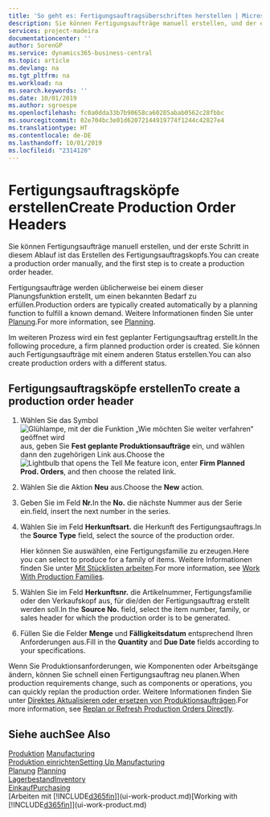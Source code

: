 ```yaml
---
title: 'So geht es: Fertigungsauftragsüberschriften herstellen | Microsoft Docs'
description: Sie können Fertigungsaufträge manuell erstellen, und der erste Schritt in diesem Ablauf ist das Erstellen des Fertigungsauftragskopfs.
services: project-madeira
documentationcenter: ''
author: SorenGP
ms.service: dynamics365-business-central
ms.topic: article
ms.devlang: na
ms.tgt_pltfrm: na
ms.workload: na
ms.search.keywords: ''
ms.date: 10/01/2019
ms.author: sgroespe
ms.openlocfilehash: fc0a0dda33b7b90658ca60285abab0562c28fbbc
ms.sourcegitcommit: 02e704bc3e01d62072144919774f1244c42827e4
ms.translationtype: HT
ms.contentlocale: de-DE
ms.lasthandoff: 10/01/2019
ms.locfileid: "2314120"
---
```

# <a name="create-production-order-headers"></a><span data-ttu-id="6e9e8-103">Fertigungsauftragsköpfe erstellen</span><span class="sxs-lookup"><span data-stu-id="6e9e8-103">Create Production Order Headers</span></span>
<span data-ttu-id="6e9e8-104">Sie können Fertigungsaufträge manuell erstellen, und der erste Schritt in diesem Ablauf ist das Erstellen des Fertigungsauftragskopfs.</span><span class="sxs-lookup"><span data-stu-id="6e9e8-104">You can create a production order manually, and the first step is to create a production order header.</span></span>

<span data-ttu-id="6e9e8-105">Fertigungsaufträge werden üblicherweise bei einem dieser Planungsfunktion erstellt, um einen bekannten Bedarf zu erfüllen.</span><span class="sxs-lookup"><span data-stu-id="6e9e8-105">Production orders are typically created automatically by a planning function to fulfill a known demand.</span></span> <span data-ttu-id="6e9e8-106">Weitere Informationen finden Sie unter [Planung](production-planning.md).</span><span class="sxs-lookup"><span data-stu-id="6e9e8-106">For more information, see [Planning](production-planning.md).</span></span>   

<span data-ttu-id="6e9e8-107">Im weiteren Prozess wird ein fest geplanter Fertigungsauftrag erstellt.</span><span class="sxs-lookup"><span data-stu-id="6e9e8-107">In the following procedure, a firm planned production order is created.</span></span> <span data-ttu-id="6e9e8-108">Sie können auch Fertigungsaufträge mit einem anderen Status erstellen.</span><span class="sxs-lookup"><span data-stu-id="6e9e8-108">You can also create production orders with a different status.</span></span>  

## <a name="to-create-a-production-order-header"></a><span data-ttu-id="6e9e8-109">Fertigungsauftragsköpfe erstellen</span><span class="sxs-lookup"><span data-stu-id="6e9e8-109">To create a production order header</span></span>  
1.  <span data-ttu-id="6e9e8-110">Wählen Sie das Symbol ![Glühlampe, mit der die Funktion „Wie möchten Sie weiter verfahren“ geöffnet wird](media/ui-search/search_small.png "Wie möchten Sie weiter verfahren?") aus, geben Sie **Fest geplante Produktionsaufträge** ein, und wählen dann den zugehörigen Link aus.</span><span class="sxs-lookup"><span data-stu-id="6e9e8-110">Choose the ![Lightbulb that opens the Tell Me feature](media/ui-search/search_small.png "Tell me what you want to do") icon, enter **Firm Planned Prod. Orders**, and then choose the related link.</span></span>  
2.  <span data-ttu-id="6e9e8-111">Wählen Sie die Aktion **Neu** aus.</span><span class="sxs-lookup"><span data-stu-id="6e9e8-111">Choose the **New** action.</span></span>  
3.  <span data-ttu-id="6e9e8-112">Geben Sie im Feld **Nr.**</span><span class="sxs-lookup"><span data-stu-id="6e9e8-112">In the **No.**</span></span> <span data-ttu-id="6e9e8-113">die nächste Nummer aus der Serie ein.</span><span class="sxs-lookup"><span data-stu-id="6e9e8-113">field, insert the next number in the series.</span></span>  
4.  <span data-ttu-id="6e9e8-114">Wählen Sie im Feld **Herkunftsart.** die Herkunft des Fertigungsauftrags.</span><span class="sxs-lookup"><span data-stu-id="6e9e8-114">In the **Source Type** field, select the source of the production order.</span></span>

    <span data-ttu-id="6e9e8-115">Hier können Sie auswählen, eine Fertigungsfamilie zu erzeugen.</span><span class="sxs-lookup"><span data-stu-id="6e9e8-115">Here you can select to produce for a family of items.</span></span> <span data-ttu-id="6e9e8-116">Weitere Informationen finden Sie unter [Mit Stücklisten arbeiten](production-how-work-family.md).</span><span class="sxs-lookup"><span data-stu-id="6e9e8-116">For more information, see [Work With Production Families](production-how-work-family.md).</span></span>
5.  <span data-ttu-id="6e9e8-117">Wählen Sie im Feld **Herkunftsnr.** die Artikelnummer, Fertigungsfamilie oder den Verkaufskopf aus, für die/den der Fertigungsauftrag erstellt werden soll.</span><span class="sxs-lookup"><span data-stu-id="6e9e8-117">In the **Source No.** field, select the item number, family, or sales header for which the production order is to be generated.</span></span>  
6.  <span data-ttu-id="6e9e8-118">Füllen Sie die Felder **Menge** und **Fälligkeitsdatum** entsprechend Ihren Anforderungen aus.</span><span class="sxs-lookup"><span data-stu-id="6e9e8-118">Fill in the **Quantity** and **Due Date** fields according to your specifications.</span></span>  

<span data-ttu-id="6e9e8-119">Wenn Sie Produktionsanforderungen, wie Komponenten oder Arbeitsgänge ändern, können Sie schnell  einen Fertigungsauftrag neu planen.</span><span class="sxs-lookup"><span data-stu-id="6e9e8-119">When production requirements change, such as components or operations, you can quickly replan the production order.</span></span> <span data-ttu-id="6e9e8-120">Weitere Informationen finden Sie unter [Direktes Aktualisieren oder ersetzen von Produktionsaufträgen](production-how-to-replan-refresh-production-orders.md).</span><span class="sxs-lookup"><span data-stu-id="6e9e8-120">For more information, see [Replan or Refresh Production Orders Directly](production-how-to-replan-refresh-production-orders.md).</span></span> 

## <a name="see-also"></a><span data-ttu-id="6e9e8-121">Siehe auch</span><span class="sxs-lookup"><span data-stu-id="6e9e8-121">See Also</span></span>  
<span data-ttu-id="6e9e8-122">[Produktion](production-manage-manufacturing.md)  </span><span class="sxs-lookup"><span data-stu-id="6e9e8-122">[Manufacturing](production-manage-manufacturing.md)  </span></span>  
[<span data-ttu-id="6e9e8-123">Produktion einrichten</span><span class="sxs-lookup"><span data-stu-id="6e9e8-123">Setting Up Manufacturing</span></span>](production-configure-production-processes.md)  
<span data-ttu-id="6e9e8-124">[Planung](production-planning.md)    </span><span class="sxs-lookup"><span data-stu-id="6e9e8-124">[Planning](production-planning.md)    </span></span>  
[<span data-ttu-id="6e9e8-125">Lagerbestand</span><span class="sxs-lookup"><span data-stu-id="6e9e8-125">Inventory</span></span>](inventory-manage-inventory.md)  
[<span data-ttu-id="6e9e8-126">Einkauf</span><span class="sxs-lookup"><span data-stu-id="6e9e8-126">Purchasing</span></span>](purchasing-manage-purchasing.md)  
<span data-ttu-id="6e9e8-127">[Arbeiten mit [!INCLUDE[d365fin](includes/d365fin_md.md)]](ui-work-product.md)</span><span class="sxs-lookup"><span data-stu-id="6e9e8-127">[Working with [!INCLUDE[d365fin](includes/d365fin_md.md)]](ui-work-product.md)</span></span>
